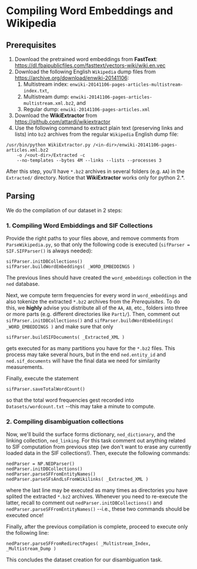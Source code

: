 # Compiling Word Embeddings and Wikipedia

## Prerequisites

1. Download the pretrained word embeddings from **FastText**: 
https://dl.fbaipublicfiles.com/fasttext/vectors-wiki/wiki.en.vec
2. Download the following English `Wikipedia` dump files from https://archive.org/download/enwiki-20141106:
    1. Multistream index: `enwiki-20141106-pages-articles-multistream-index.txt`,
    2. Multistream dump: `enwiki-20141106-pages-articles-multistream.xml.bz2`, and
    3. Regular dump: `enwiki-20141106-pages-articles.xml`
3. Download the **WikiExtractor** from https://github.com/attardi/wikiextractor
4. Use the following command to extract plain text (preserving links and lists) into `bz2` archives 
from the regular `Wikipedia` English dump file: 
```
/usr/bin/python WikiExtractor.py /<in-dir>/enwiki-20141106-pages-articles.xml.bz2 
    -o /<out-dir>/Extracted -c 
    --no-templates --bytes 4M --links --lists --processes 3
```
After this step, you'll have `*.bz2` archives in several folders (e.g. `AA`) in the `Extracted/`
directory.  Notice that **WikiExtractor** works only for python 2.*.

## Parsing

We do the compilation of our dataset in 2 steps:

### 1. Compiling Word Embiddings and SIF Collections

Provide the right paths to your files above, and remove comments from `ParseWikipedia.py`, so that
only the following code is executed (`sifParser = SIF.SIFParser()` is always needed):
```
sifParser.initDBCollections()
sifParser.buildWordEmbeddings( _WORD_EMBEDDINGS )
```

The previous lines should have created the `word_embeddings` collection in the `ned` database.

Next, we compute term frequencies for every word in `word_embeddings` and also tokenize the 
extracted `*.bz2` archives from the *Prerequisites*.  To do this, we **highly** advise you distribute
all of the `AA`, `AB`, etc., folders into three or more parts (e.g. different directories like `Part1/`).
Then, comment out  `sifParser.initDBCollections()` and `sifParser.buildWordEmbeddings( _WORD_EMBEDDINGS )`
and make sure that only
```
sifParser.buildSIFDocuments( _Extracted_XML )
``` 
gets executed for as many partitions you have for the `*.bz2` files.  This process may take 
several hours, but in the end `ned.entity_id` and `ned.sif_documents` will have the final data we
need for similarity measurements.

Finally, execute the statement
```
sifParser.saveTotalWordCount()
```
so that the total word frequencies gest recorded into `Datasets/wordcount.txt` --this may take a
minute to compute.

### 2. Compiling disambiguation collections

Now, we'll build the surface forms dictionary, `ned_dictionary`, and the linking collection, `ned_linking`.
For this task comment out anything related to SIF computation from previous step (we don't want to erase
any currently loaded data in the SIF collections!).  Then, execute the following commands:
```
nedParser = NP.NEDParser()
nedParser.initDBCollections()
nedParser.parseSFFromEntityNames()
nedParser.parseSFsAndLsFromWikilinks( _Extracted_XML )
```
where the last line may be executed as many times as directories you have splited the extracted
`*.bz2` archives.  Whenever you need to re-execute the latter, recall to comment out `nedParser.initDBCollections()`
and `nedParser.parseSFFromEntityNames()` --i.e., these two commands should be executed once!

Finally, after the previous compilation is complete, proceed to execute only the following line:
```
nedParser.parseSFFromRedirectPages( _Multistream_Index, _Multistream_Dump )
```
This concludes the dataset creation for our disambiguation task.